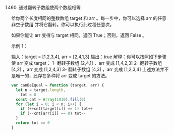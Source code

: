 1460. 通过翻转子数组使两个数组相等

给你两个长度相同的整数数组 target 和 arr 。每一步中，你可以选择 arr 的任意 非空子数组 并将它翻转。你可以执行此过程任意次。

如果你能让 arr 变得与 target 相同，返回 True；否则，返回 False 。

示例 1：

输入：target = [1,2,3,4], arr = [2,4,1,3]
输出：true
解释：你可以按照如下步骤使 arr 变成 target：
1- 翻转子数组 [2,4,1] ，arr 变成 [1,4,2,3]
2- 翻转子数组 [4,2] ，arr 变成 [1,2,4,3]
3- 翻转子数组 [4,3] ，arr 变成 [1,2,3,4]
上述方法并不是唯一的，还存在多种将 arr 变成 target 的方法。

```js
var canBeEqual = function (target, arr) {
  let n = target.length,
    tot = 0
  const cnt = Array(1010).fill(0)
  for (let i = 0; i < n; i++) {
    if (++cnt[target[i]] == 1) tot++
    if (--cnt[arr[i]] == 0) tot--
  }
  return tot == 0
}
```
